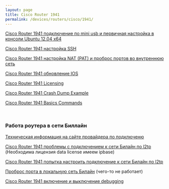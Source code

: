 ```yaml
---
layout: page
title: Cisco Router 1941
permalink: /devices/routers/cisco/1941/
---
```



<a href="/devices/routers/cisco/1941/connetc-to-mini-usb/">Cisco Router 1941 подключение по mini usb и первичная настройка в консоли Ubuntu 12.04 x64</a>

<a href="/devices/routers/cisco/1941/cisco-ssh-connection/">Cisco Router 1941 настройка SSH</a>  

<a href="/devices/routers/cisco/1941/cisco-nat-and-port-forwarding/">Cisco Router 1941 настройка NAT (PAT) и проброс портов во внутреннюю сеть</a>  

<a href="/devices/routers/cisco/1941/cisco-how-to-update-ios/">Cisco Router 1941 обновление IOS</a>  

<a href="/devices/routers/cisco/1941/cisco-licensing/">Cisco Router 1941 Licensing</a>  

<a href="/devices/routers/cisco/1941/crash-dump-example/">Cisco Router 1941 Crash Dump Example</a>  


<a href="/devices/routers/cisco/1941/basics-commands/">Cisco Router 1941 Basics Commands</a>  





<br/>

### Работа роутера в сети Биллайн



<a href="/devices/routers/cisco/1941/info/">Техническая информация на сайте провайдера по подключеню</a>  


<a href="/devices/routers/cisco/1941/beeline-l2tp-first-problem/">Cisco Router 1941 проблемы с подключением к сети Билайн по l2tp</a> (Необходима лицензия data license имеем ipbase)

<a href="/devices/routers/cisco/1941/beeline-l2tp/">Cisco Router 1941 попытка настроить подключение к сети Билайн по l2tp</a>

<a href="/devices/routers/cisco/1941/beeline-port-forwarding/">Проброс порта в локальную сеть Билайн</a> (чего-то не работает)

<a href="/devices/routers/cisco/1941/debugging/">Cisco Router 1941 включение и выключение debugging</a>
